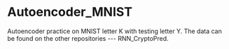 # Autoencoder_MNIST
Autoencoder practice on MNIST letter K with testing letter Y.
The data can be found on the other repositories --- RNN_CryptoPred.
